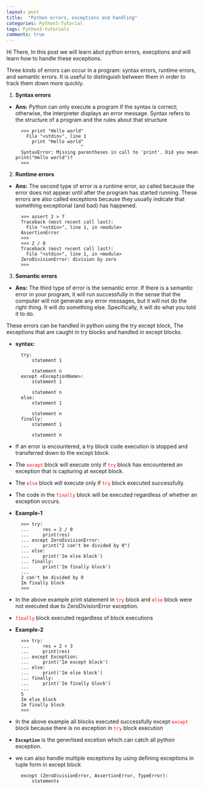 ```yaml
---
layout: post
title:  "Python errors, exceptions and handling"
categories: Python3-Tutorial
tags: Python3-tutorials
comments: true
---
```


Hi There, In this post we will learn abot python errors, execptions and will learn how to handle these exceptions.


Three kinds of errors can occur in a program: syntax errors, runtime errors, and semantic errors. It is useful to distinguish between them in order to track them down more quickly.


1. **Syntax errors**

* **Ans:** Python can only execute a program if the syntax is correct; otherwise, the interpreter displays an error message. Syntax refers to the structure of a program and the rules about that structure

		>>> print "Hello world"
		  File "<stdin>", line 1
		    print "Hello world"
		                      ^
		SyntaxError: Missing parentheses in call to 'print'. Did you mean print("Hello world")?
		>>>

2. **Runtime errors**

* **Ans:** The second type of error is a runtime error, so called because the error does not appear until after the program has started running. These errors are also called exceptions because they usually indicate that something exceptional (and bad) has happened.

		>>> assert 2 > 7
		Traceback (most recent call last):
		  File "<stdin>", line 1, in <module>
		AssertionError
		>>>
		>>> 2 / 0
		Traceback (most recent call last):
		  File "<stdin>", line 1, in <module>
		ZeroDivisionError: division by zero
		>>>

3. **Semantic errors**

* **Ans:** The third type of error is the semantic error. If there is a semantic error in your program, it will run successfully in the sense that the computer will not generate any error messages, but it will not do the right thing. It will do something else. Specifically, it will do what you told it to do.



These errors can be handled in python using the try except block, The exceptions that are caught in 
try blocks and handled in except blocks. 

* **syntax:**

		try:
			statement 1
			
			statement n
		except <ExceptionName>:
			statement 1
			
			statement n
		else:
			statement 1
			
			statement n
		finally:
			statement 1
			
			statement n


* If an error is encountered, a try block code execution is stopped and transferred
down to the except block.

* The <span style="color:red">`except`</span> block will execute only if <span style="color:red">`try`</span> block has encountered an exception that is capturing at except block.

* The <span style="color:red">`else`</span> block will execute only if <span style="color:red">`try`</span> block executed successfully.

* The code in the <span style="color:red">`finally`</span> block will be executed regardless of whether an exception
occurs.


* **Example-1**

		>>> try:
		...     res = 2 / 0
		...     print(res)
		... except ZeroDivisionError:
		...     print("2 can't be divided by 0")
		... else:
		...     print('Im else block')
		... finally:
		...     print('Im finally block')
		...
		2 can't be divided by 0
		Im finally block
		>>>

* In the above example print statement in <span style="color:red">`try`</span> block and <span style="color:red">`else`</span> block were not executed due to ZeroDivisionError exception.
* <span style="color:red">`finally`</span> block executed regardless of block executions

* **Example-2**

		>>> try:
		...     res = 2 + 3
		...     print(res)
		... except Exception:
		...     print('Im except block')
		... else:
		...     print('Im else block')
		... finally:
		...     print('Im finally block')
		...
		5
		Im else block
		Im finally block
		>>>

* In the above example all blocks executed successfully except <span style="color:red">`except`</span> block because there is no exception in <span style="color:red">`try`</span> block execution
* **`Exception`** is the generlised excetion which can catch all python exception.
* we can also handle multiple exceptions by using defining exceptions in tuple form in except block

		except (ZeroDivisionError, AssertionError, TypeError):
			statements


